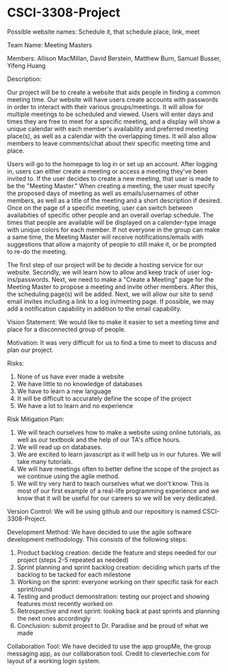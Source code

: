 # CSCI-3308-Project
Possible website names: Schedule it, that schedule place, link, meet

Team Name: Meeting Masters

Members: Allison MacMillan, David Berstein, Matthew Burn, Samuel Busser, Yifeng Huang

Description: 

  Our project will be to create a website that aids people in finding a common meeting time. Our website will have users create accounts with passwords in order to interact with their various groups/meetings. It will allow for multiple meetings to be scheduled and viewed. Users will enter days and times they are free to meet for a specific meeting, and a display will show a unique calendar with each member's availability and preferred meeting place(s), as well as a calendar with the overlapping times. It will also allow members to leave comments/chat about their specific meeting time and place. 
  
  Users will go to the homepage to log in or set up an account. After logging in, users can either create a meeting or access a meeting they've been invited to. If the user decides to create a new meeting, that user is made to be the "Meeting Master." When creating a meeting, the user must specify the proposed days of meeting as well as emails/usernames of other members, as well as a title of the meeting and a short description if desired. Once on the page of a specific meeting, user can switch between availabities of specific other people and an overall overlap schedule. The times that people are available will be displayed on a calender-type image with unique colors for each member. If not everyone in the group can make a same time, the Meeting Master will receive notifications/emails with suggestions that allow a majority of people to still make it, or be prompted to re-do the meeting.
  
   The first step of our project will be to decide a hosting service for our website. Secondly, we will learn how to allow and keep track of user log-ins/passwords. Next, we need to make a "Create a Meeting" page for the Meeting Master to propose a meeting and invite other members. After this, the scheduling page(s) will be added. Next, we will allow our site to send email invites including a link to a log in/meeting page. If possible, we may add a notification capability in addition to the email capability.

Vision Statement: We would like to make it easier to set a meeting time and place for a disconnected group of people.

Motivation: It was very difficult for us to find a time to meet to discuss and plan our project. 

Risks: 
  1) None of us have ever made a website
  2) We have little to no knowledge of databases
  3) We have to learn a new language
  4) It will be difficult to accurately define the scope of the project
  5) We have a lot to learn and no experience
  
Risk Mitigation Plan:
  1) We will teach ourselves how to make a website using online tutorials, as well as our textbook and the help of our TA's office hours.
  2) We will read up on databases.
  3) We are excited to learn javascript as it will help us in our futures. We will take many tutorials.
  4) We will have meetings often to better define the scope of the project as we continue using the agile method.
  5) We will try very hard to teach ourselves what we don't know. This is most of our first example of a real-life programming experience and we know that it will be useful for our careers so we will be very dedicated.
  
Version Control: We will be using github and our repository is named CSCI-3308-Project.

Development Method: We have decided to use the agile software development methodology. This consists of the following steps:
  1) Product backlog creation: decide the feature and steps needed for our project
  (steps 2-5 repeated as needed)
  2) Sprint planning and sprint backlog creation: deciding which parts of the backlog to be tacked for each milestone
  3) Working on the sprint: everyone working on their specific task for each sprint/round
  4) Testing and product demonstration: testing our project and showing features most recently worked on
  5) Retrospective and next sprint: looking back at past sprints and planning the next ones accordingly
  6) Conclusion: submit project to Dr. Paradise and be proud of what we made
  
Collaboration Tool: We have decided to use the app groupMe, the group messaging app, as our collaboration tool.
Credit to clevertechie.com for layout of a working login system. 
